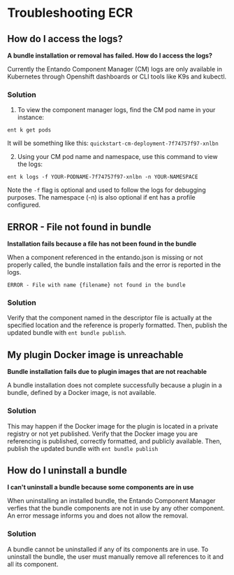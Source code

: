 # Troubleshooting ECR

## How do I access the logs? 
**A bundle installation or removal has failed. How do I access the logs?**

Currently the Entando Component Manager (CM) logs are only available in Kubernetes through Openshift dashboards or CLI tools like K9s and kubectl.

### Solution
1. To view the component manager logs, find the CM pod name in your instance:
```
ent k get pods
```
It will be something like this: `quickstart-cm-deployment-7f74757f97-xnlbn`

2. Using your CM pod name and namespace, use this command to view the logs:
```
ent k logs -f YOUR-PODNAME-7f74757f97-xnlbn -n YOUR-NAMESPACE
```
Note the `-f` flag is optional and used to follow the logs for debugging purposes. The namespace (-n) is also optional if ent has a profile configured.  

## ERROR - File not found in bundle
**Installation fails because a file has not been found in the bundle**

When a component referenced in the entando.json is missing or not properly called, the bundle installation fails and the error is reported in the logs.

```
ERROR - File with name {filename} not found in the bundle
```

### Solution

Verify that the component named in the descriptor file is actually at the specified location and the reference is properly formatted. Then, publish the updated bundle with `ent bundle publish`.

## My plugin Docker image is unreachable 
**Bundle installation fails due to plugin images that are not reachable**

A bundle installation does not complete successfully because a plugin in a bundle, defined by a Docker image, is not available. 

### Solution
This may happen if the Docker image for the plugin is located in a private registry or not yet published. Verify that the Docker image you are referencing is published, correctly formatted, and publicly available. Then, publish the updated bundle with `ent bundle publish`

## How do I uninstall a bundle 
**I can't uninstall a bundle because some components are in use**

When uninstalling an installed bundle, the Entando Component Manager verfies that the bundle components are not in use by any other component. An error message informs you and does not allow the removal. 

### Solution

A bundle cannot be uninstalled if any of its components are in use. To uninstall the bundle, the user must manually remove all references to it and all its component.